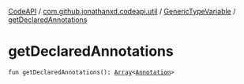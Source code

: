 [CodeAPI](../../index.md) / [com.github.jonathanxd.codeapi.util](../index.md) / [GenericTypeVariable](index.md) / [getDeclaredAnnotations](.)

# getDeclaredAnnotations

`fun getDeclaredAnnotations(): `[`Array`](https://kotlinlang.org/api/latest/jvm/stdlib/kotlin/-array/index.html)`<`[`Annotation`](https://kotlinlang.org/api/latest/jvm/stdlib/kotlin/-annotation/index.html)`>`